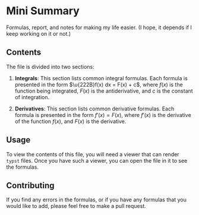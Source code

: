 # Mini Summary

Formulas, report, and notes for making my life easier. (I hope, it depends if I keep working on it or not.)

## Contents

The file is divided into two sections:

1. **Integrals**: This section lists common integral formulas. Each formula is presented in the form $\u{222B}f(x) dx = F(x) + c$, where $f(x)$ is the function being integrated, $F(x)$ is the antiderivative, and $c$ is the constant of integration.

2. **Derivatives**: This section lists common derivative formulas. Each formula is presented in the form $f'(x) = F(x)$, where $f'(x)$ is the derivative of the function $f(x)$, and $F(x)$ is the derivative.

## Usage

To view the contents of this file, you will need a viewer that can render `typst` files. Once you have such a viewer, you can open the file in it to see the formulas.

## Contributing

If you find any errors in the formulas, or if you have any formulas that you would like to add, please feel free to make a pull request.
